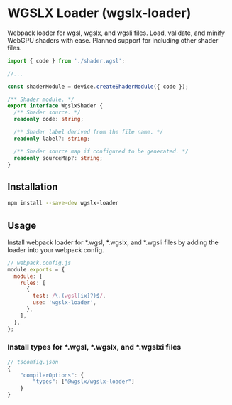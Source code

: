 # WGSLX Loader (wgslx-loader)

Webpack loader for wgsl, wgslx, and wgsli files. Load, validate, and minify
WebGPU shaders with ease. Planned support for including other shader files.

```ts
import { code } from './shader.wgsl';

//...

const shaderModule = device.createShaderModule({ code });
```

```ts
/** Shader module. */
export interface WgslxShader {
  /** Shader source. */
  readonly code: string;

  /** Shader label derived from the file name. */
  readonly label?: string;

  /** Shader source map if configured to be generated. */
  readonly sourceMap?: string;
}
```

## Installation

```sh
npm install --save-dev wgslx-loader
```

## Usage

Install webpack loader for \*.wgsl, \*.wgslx, and \*.wgsli files by adding the
loader into your webpack config.

```js
// webpack.config.js
module.exports = {
  module: {
    rules: [
      {
        test: /\.(wgsl[ix]?)$/,
        use: 'wgslx-loader',
      },
    ],
  },
};
```

### Install types for \*.wgsl, \*.wgslx, and \*.wgslxi files

```js
// tsconfig.json
{
    "compilerOptions": {
        "types": ["@wgslx/wgslx-loader"]
    }
}
```
